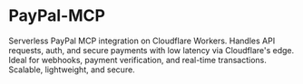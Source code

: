 # PayPal-MCP
Serverless PayPal MCP integration on Cloudflare Workers. Handles API requests, auth, and secure payments with low latency via Cloudflare's edge. Ideal for webhooks, payment verification, and real-time transactions. Scalable, lightweight, and secure.
